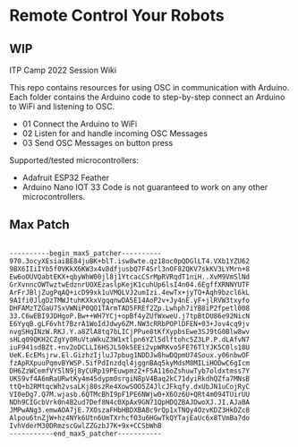 # Remote Control Your Robots 
## WIP

ITP Camp 2022 Session Wiki

This repo contains resources for using OSC in communication with Arduino. 
Each folder contains the Arduino code to step-by-step connect an Arduino to WiFi and listening to OSC.

- 01 Connect the Arduino to WiFi
- 02 Listen for and handle incoming OSC Messages
- 03 Send OSC Messages on button press

Supported/tested microcontrollers: 
- Adafruit ESP32 Feather
- Arduino Nano IOT 33
Code is not guaranteed to work on any other microcontrollers.

## Max Patch
<pre><code>
----------begin_max5_patcher----------
970.3ocyXEsiaiBE84juBK+blT.isw8wte.qz18oc0pQDGlLT4.VXb1YZU62
9BX6IIiIYb5f0VKkX6KW3x4v8dfjusbQ7F4Srl3nOF82QKV7skKV3LYMrn+8
Ew6oOUVQabtEKX+qbyWhW00jl8j1YtcacCSrMpRVRqdT1niH..XvM9VmSlNd
GrXvnncOWTwztwEdznrUOXEzaslpKejK1cuhUp6lsI4n04.6EgffXRNNYUTF
ArFrJBljZugPqAQ+icD99xk1uVMQLVJ2umIzi.4ewTx+jyTQ+Aqh9bzcl6kL
9A1fi0JlgDzTMWJtuhKXkxVgqqnwDA5E14AoP2v+Jy4nE.yF+jlRVW3txyfo
DHFAMzTZGaU7SxVWNiP0QO1TArmTAD5FREf2Zp.Lwhph7iYB8iP2fpetl008
33.C6wEBI9JDHgoP.Bw++WH7YCj+opBf4yZUfWxweU.j7tpBtDU86e92NicN
E6YyqB.gLF6vht7BzrA1WoIdJdwy6ZM.NW3cRRbPOPlDFEN+03+Jov4cq9jv
nvgSHqINzW.RKJ.Y.a8ZlA8tq7bLICjPPue8tKfXypbsEwe3SJ9tG0Blw8wv
sHLq09QKH2CZgYy0RuVtaWkuZ3W1xtlpn6YZl5dlftohc5Z3LP.P.dLAfvN7
iuF941sdBZt.+nv2oDCLLI6HSJL50k5EEi2vpWRKvo5FE76TlYJK5C0ls18U
UeK.EcEMsjrw.El.GizhzIjluJ7pbug1NDDJw8hwDQpmU74Soux.y06nbwOF
fzApRXpuuPqmvBYWSP.5ifPdInzdql4jggnBAq5kyMdsM8MILiHODwC6gIcm
DH6ZzWCemfVYSlN9j8yCURp19PEuwpmz2+F5A116oZshuwTyb7oldxtmss7Y
UKS9vf4A6mRaURwtKy4m45dypm0srgiN8pV4Baq2kC71dyiRkdhQZfa7MNsB
ttQ+b2RMtqcWh2vsaLKj80szRe4XowSOO5Z4JlcJFkqfy.dxUbJN1uCojRyC
VI0eDg7.Q7M.wjasb.6QTMcBhI9pF1PE6NWjw0+X6Oz6U+QRt4m094TUirUU
NDh9CIGcbVrk0n4B2ud7Def8N4c0XpAx9GN71QpHDQZBAJDwoXJ.JI.AJaBA
JMPwANg3.emwAOA7jE.7XOszaFHbHBDXBABc9rQp1xTNQy4OzvKDZ3HkDZc8
Alpou6tnZjW+hz4NYk6Utn6UmTXrhcfO3u6HGwTkQYTajEaUc6x8TVmBa7do
IvhVderM30DRmzscGwlZZGzbJ7K+9x+CCSbWhB
-----------end_max5_patcher-----------
</code></pre>

